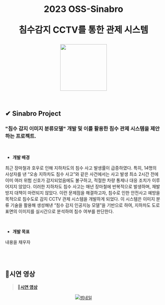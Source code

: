 <div align="center">
  <h1>2023 OSS-Sinabro
  
  침수감지 CCTV를 통한 관제 시스템</h1>
<p align="center">
  <img src="https://user-images.githubusercontent.com/90829718/264743490-9a2c7c07-c8cd-44f4-9da0-483afa96dc60.jpg" width="150" />
</p>
</div>
<br />

## ✔ Sinabro Project
### "침수 감지 이미지 분류모델" 개발 및 이를 활용한 침수 관제 시스템을 제안하는 프로젝트.

<br />

- **개발 배경**

  
최근 장마철과 호우로 인해 지하차도의 침수 사고 발생률이 급증하였다. 특히, 14명의 사상자를 낸 “오송 지하차도 침수 사고”와 같은 사건에서는 사고 발생 최소 2시간 전에 이미 여러 위험 신호가 감지되었음에도 불구하고, 적절한 차량 통제나 대응 조치가 이루어지지 않았다. 이러한 지하차도 침수 사고는 매년 장마철에 반복적으로 발생하며, 재발 방지 대책이 마련되지 않았다. 이런 문제점을 해결하고자, 침수로 인한 안전사고 예방을 목적으로 침수도로 감지 CCTV 관제 시스템을 개발하게 되었다. 이 시스템은 이미지 분류 기술을 활용해 생성해낸 “침수 감지 인공지능 모델”을 기반으로 하여, 지하차도 도로 표면의 이미지를 실시간으로 분석하여 침수 여부를 판단한다.

<br />

- **개발 목표**

  
내용을 채우자

<br />
<br />

## 🎥시연 영상

> 🔗[**시연 영상**](https://youtu.be/-8Rl-fm9SdU?si=JQ4lKL_gWCzm6yM6)
<div align="center">

[![썸네일](https://github.com/OSS-Sinabro/Sinabro_Readme/assets/90829718/c7bb1473-7708-4b18-9645-afa46e4c56e4)](https://www.youtube.com/watch?v=-8Rl-fm9SdU)

</div>
